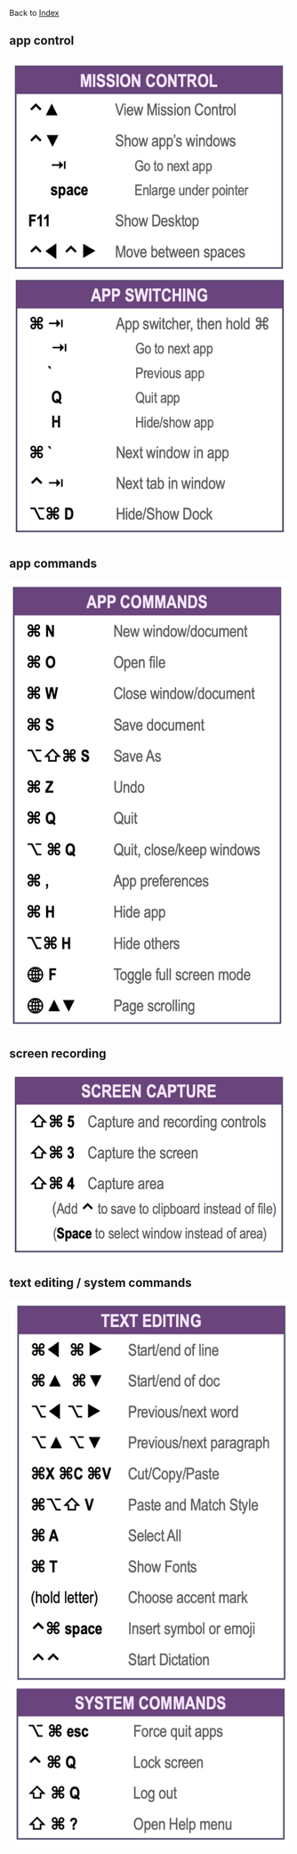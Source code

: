 Back to [Index](0-index.md)

## app control
![img.png](jpg/img.png)

## app commands
![img_1.png](jpg/img_1.png)

## screen recording
![img_2.png](jpg/img_2.png)

## text editing / system commands
![img_3.png](jpg/img_3.png)
